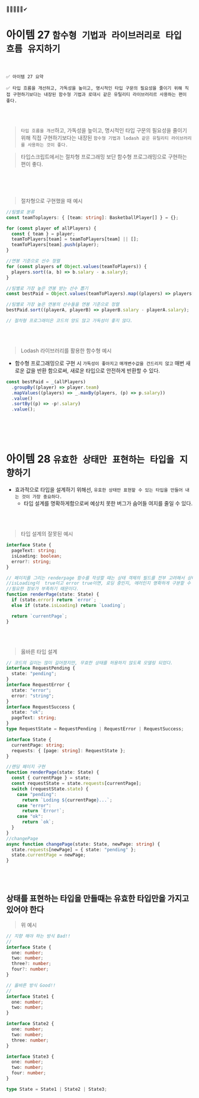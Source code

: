 🎯💡🔥📌✅✔

# 아이템 27 `함수형 기법과 라이브러리로 타입 흐름 유지하기`

<br />

```
✅ 아이템 27 요약

✅ 타입 흐름을 개선하고, 가독성을 높이고, 명시적인 타입 구문의 필요성을 줄이기 위해 직접 구현하기보다는 내장된 함수형 기법과 로대시 같은 유틸리티 라이브러리르 사용하는 편이 좋다.

```

<br />
<br />

> `타입 흐름을 개선`하고, 가독성을 높이고, 명시적인 타입 구문의 필요성을 줄이기 위해 직접 구현하기보다는 내장된 `함수형 기법과 lodash 같은 유틸리티 라이브러리를 사용하는 것이 좋다.` <br />

> 타입스크립트에서는 절차형 프로그래밍 보단 함수형 프로그래밍으로 구현하는 편이 좋다.

<br />
<br />
<br />

> 절차형으로 구현했을 때 예시

```ts
//팀별로 분류
const teamToplayers: { [team: string]: BasketballPlayer[] } = {};

for (const player of allPlayers) {
  const { team } = player;
  teamToPlayers[team] = teamToPlayers[team] || [];
  teamToPlayers[team].push(player);
}

//연봉 기준으로 선수 정렬
for (const players of Object.values(teamToPlayers)) {
  players.sort((a, b) => b.salary - a.salary);
}

//팀별로 가장 높은 연봉 받는 선수 뽑기
const bestPaid = Object.values(teamToPlayers).map((players) => players[0]);

//팀별로 가장 높은 연봉의 선수들을 연봉 기준으로 정렬
bestPaid.sort((playerA, playerB) => playerB.salary - playerA.salary);

// 절차형 프로그래미은 코드의 양도 많고 가독성이 좋지 않다.
```

<br />
<br />

> Lodash 라이브러리를 활용한 함수형 예시

- 함수형 프로그래밍으로 구현 시 `가독성이 좋아지고` `매개변수값을 건드리지 않고` 매번 새로운 값을 반환 함으로써, 새로운 타입으로 안전하게 반환할 수 있다.

```ts
const bestPaid = _(allPlayers)
  .groupBy((player) => player.team)
  .mapValues((players) => _.maxBy(players, (p) => p.salary))
  .value()
  .sortBy((p) => -p!.salary)
  .value();
```

<br />
<br />
<br />

# 아이템 28 `유효한 상태만 표현하는 타입을 지향하기`

- 효과적으로 타입을 설계하기 위해선, `유효한 상태만 표현할 수 있는 타입을 만들어 내는 것이 가장 중요하다.`
  - 타입 설계를 명확하게함으로써 예상치 못한 버그가 숨어들 여지를 줄일 수 있다.

<br />
<br />

> 타입 설계의 잘못된 예시

```ts
interface State {
  pageText: string;
  isLoading: boolean;
  error?: string;
}

// 페이지를 그리는 renderpage 함수를 작성할 때는 상태 객체의 필드를 전부 고려해서 상태 표시를 해야한다.
//isLoading이  true이고 error true이면, 로딩 중인지, 에러인지 명확하게 구분할 수 없다.
//필요한 정보가 부족하기 때문이다.
function renderPage(state: State) {
  if (state.error) return `error`;
  else if (state.isLoading) return `Loading`;

  return `currentPage`;
}
```

<br />
<br />

> 옳바른 타입 설계

```ts
// 코드의 길이는 많이 길어졌지만, 무효한 상태를 허용하지 않도록 모델링 되었다.
interface RequestPending {
  state: "pending";
}
interface RequestError {
  state: "error";
  error: "string";
}
interface RequestSuccess {
  state: "ok";
  pageText: string;
}
type RequestState = RequestPending | RequestError | RequestSuccess;

interface State {
  currentPage: string;
  requests: { [page: string]: RequestState };
}

//랜딩 페이지 구현
function renderPage(state: State) {
  const { currentPage } = state;
  const requestState = state.requests[currentPage];
  switch (requestState.state) {
    case "pending":
      return `Loding ${currentPage}...`;
    case "error":
      return `Error!`;
    case "ok":
      return `ok`;
  }
}
//changePage
async function changePage(state: State, newPage: string) {
  state.requests[newPage] = { state: "pending" };
  state.currentPage = newPage;
}
```

<br />
<br />

## 상태를 표현하는 타입을 만들때는 유효한 타입만을 가지고 있어야 한다

> 위 예시

```ts
// 지향 해야 하는 방식 Bad!!
//
interface State {
  one: number;
  two: number;
  three?: number;
  four?: number;
}

// 옳바른 방식 Good!!
//
interface State1 {
  one: number;
  two: number;
}

interface State2 {
  one: number;
  two: number;
  three: number;
}

interface State3 {
  one: number;
  two: number;
  four: number;
}

type State = State1 | State2 | State3;
```
